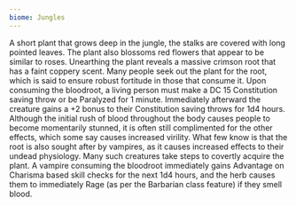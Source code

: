 ```yaml
---
biome: Jungles
---
```

A short plant that grows deep in the jungle, the stalks are covered with long pointed leaves. The plant also blossoms red flowers that appear to be similar to roses. Unearthing the plant reveals a massive crimson root that has a faint coppery scent. Many people seek out the plant for the root, which is said to ensure robust fortitude in those that consume it. Upon consuming the bloodroot, a living person must make a DC 15 Constitution saving throw or be Paralyzed for 1 minute. Immediately afterward the creature gains a +2 bonus to their Constitution saving throws for 1d4 hours. Although the initial rush of blood throughout the body causes people to become momentarily stunned, it is often still complimented for the other effects, which some say causes increased virility. What few know is that the root is also sought after by vampires, as it causes increased effects to their undead physiology. Many such creatures take steps to covertly acquire the plant. A vampire consuming the bloodroot immediately gains Advantage on Charisma based skill checks for the next 1d4 hours, and the herb causes them to immediately Rage (as per the Barbarian class feature) if they smell blood. 

